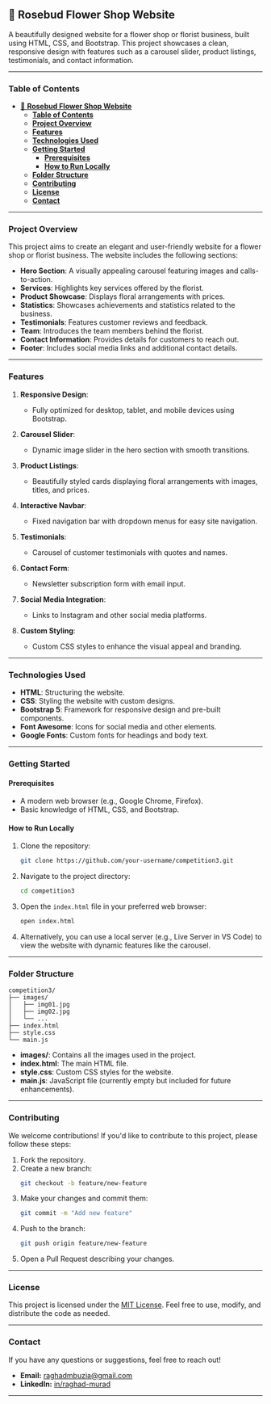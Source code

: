 ## 🌸 **Rosebud Flower Shop Website**

A beautifully designed website for a flower shop or florist business, built using HTML, CSS, and Bootstrap. This project showcases a clean, responsive design with features such as a carousel slider, product listings, testimonials, and contact information.

---

### **Table of Contents**
- [🌸 **Rosebud Flower Shop Website**](#-rosebud-flower-shop-website)
  - [**Table of Contents**](#table-of-contents)
  - [**Project Overview**](#project-overview)
  - [**Features**](#features)
  - [**Technologies Used**](#technologies-used)
  - [**Getting Started**](#getting-started)
    - [**Prerequisites**](#prerequisites)
    - [**How to Run Locally**](#how-to-run-locally)
  - [**Folder Structure**](#folder-structure)
  - [**Contributing**](#contributing)
  - [**License**](#license)
  - [**Contact**](#contact)

---

### **Project Overview**

This project aims to create an elegant and user-friendly website for a flower shop or florist business. The website includes the following sections:
- **Hero Section**: A visually appealing carousel featuring images and calls-to-action.
- **Services**: Highlights key services offered by the florist.
- **Product Showcase**: Displays floral arrangements with prices.
- **Statistics**: Showcases achievements and statistics related to the business.
- **Testimonials**: Features customer reviews and feedback.
- **Team**: Introduces the team members behind the florist.
- **Contact Information**: Provides details for customers to reach out.
- **Footer**: Includes social media links and additional contact details.

---

### **Features**

1. **Responsive Design**:
   - Fully optimized for desktop, tablet, and mobile devices using Bootstrap.

2. **Carousel Slider**:
   - Dynamic image slider in the hero section with smooth transitions.

3. **Product Listings**:
   - Beautifully styled cards displaying floral arrangements with images, titles, and prices.

4. **Interactive Navbar**:
   - Fixed navigation bar with dropdown menus for easy site navigation.

5. **Testimonials**:
   - Carousel of customer testimonials with quotes and names.

6. **Contact Form**:
   - Newsletter subscription form with email input.

7. **Social Media Integration**:
   - Links to Instagram and other social media platforms.

8. **Custom Styling**:
   - Custom CSS styles to enhance the visual appeal and branding.

---

### **Technologies Used**

- **HTML**: Structuring the website.
- **CSS**: Styling the website with custom designs.
- **Bootstrap 5**: Framework for responsive design and pre-built components.
- **Font Awesome**: Icons for social media and other elements.
- **Google Fonts**: Custom fonts for headings and body text.

---

### **Getting Started**

#### **Prerequisites**
- A modern web browser (e.g., Google Chrome, Firefox).
- Basic knowledge of HTML, CSS, and Bootstrap.

#### **How to Run Locally**
1. Clone the repository:
   ```bash
   git clone https://github.com/your-username/competition3.git
   ```

2. Navigate to the project directory:
   ```bash
   cd competition3
   ```

3. Open the `index.html` file in your preferred web browser:
   ```bash
   open index.html
   ```

4. Alternatively, you can use a local server (e.g., Live Server in VS Code) to view the website with dynamic features like the carousel.

---

### **Folder Structure**

```
competition3/
├── images/
│   ├── img01.jpg
│   ├── img02.jpg
│   └── ...
├── index.html
├── style.css
└── main.js
```

- **images/**: Contains all the images used in the project.
- **index.html**: The main HTML file.
- **style.css**: Custom CSS styles for the website.
- **main.js**: JavaScript file (currently empty but included for future enhancements).

---

### **Contributing**

We welcome contributions! If you'd like to contribute to this project, please follow these steps:

1. Fork the repository.
2. Create a new branch:
   ```bash
   git checkout -b feature/new-feature
   ```
3. Make your changes and commit them:
   ```bash
   git commit -m "Add new feature"
   ```
4. Push to the branch:
   ```bash
   git push origin feature/new-feature
   ```
5. Open a Pull Request describing your changes.

---

### **License**

This project is licensed under the [MIT License](LICENSE). Feel free to use, modify, and distribute the code as needed.

---

### **Contact**

If you have any questions or suggestions, feel free to reach out!

- **Email:** raghadmbuzia@gmail.com
- **LinkedIn:** [in/raghad-murad](http://linkedin.com/in/raghad-murad-02690433a)

---